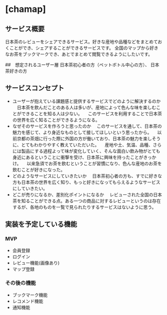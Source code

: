 # [chamap]

## サービス概要
日本茶のレビューをシェアできるサービス。好きな産地や品種などをまとめておくことができ、シェアすることができるサービスです。
全国のマップから好きなお茶をブックマークでき、あとでまとめて閲覧できるようにしたいです。

##　想定されるユーザー層
日本茶初心者の方（ペットボトル中心の方）、
日本茶好きの方

## サービスコンセプト
* ユーザーが抱えている課題感と提供するサービスでどのように解決するのか
　日本茶を飲んだことのある人は多いが、産地によって色んな味を楽しむことができることを知る人は少ない。
　このサービスを利用することで日本茶の世界を広く知ることができるようになる。
* なぜそのサービスを作ろうと思ったのか
　このサービスを通して、日本茶の魅力を感じて、より身近なものとして接してほしいという思ったから。
　以前京都の茶畑に行った際に外国の方が働いており、日本茶の魅力を楽しそうに、とてもわかりやすく教えていただいた。
　産地や土、気温、品種、さらには製品にする過程よって味が変化していく、そんな面白い飲み物がとても身近にあるということに衝撃を受け、日本茶に興味を持ったことがきっかけ。
　以来急須でお茶を飲むということが習慣になり、色んな産地のお茶を飲むことが好きになった。
* どのようなサービスにしていきたいか
　日本茶初心者の方も、すでに好きな方も日本茶の世界を広く知り、もっと好きになってもらえるようなサービスにしていきたい。
* どこが売りになるか、差別化ポイントになるか
　レビューされた全国の日本茶を知ることができる点。ある一つの商品に対するレビューというのは存在するが、各地のものを一覧で見られたりするサービスはないように思う。

## 実装を予定している機能
### MVP
* 会員登録
* ログイン
* レビュー機能(画像あり)
* マップ登録

### その後の機能
* ブックマーク機能
* レコメンド機能
* 通知機能
